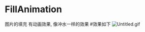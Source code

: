 # FillAnimation
图片的填充 有动画效果, 像冲水一样的效果
#效果如下
![Untitled.gif](https://github.com/rockyOpenSource/FillAnimation/动画.png)

